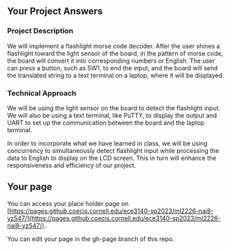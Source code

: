 ## Your Project Answers

### Project Description

We will implement a flashlight morse code decoder. After the user shines a flashlight toward the light sensor of the board, in the pattern of morse code, the board will convert it into corresponding numbers or English. The user can press a button, such as SW1, to end the input, and the board will send the translated string to a text terminal on a laptop, where it will be displayed.
### Technical Approach

We will be using the light sensor on the board to detect the flashlight input. We will also be using a text terminal, like PuTTY, to display the output and UART to set up the communication between the board and the laptop terminal.

In order to incorporate what we have learned in class, we will be using concurrency to simultaneously detect flashlight input while processing the data to English to display on the LCD screen. This in turn will enhance the responsiveness and efficiency of our project.
## Your page
You can access your place holder page on [https://pages.github.coecis.cornell.edu/ece3140-sp2023/ml2226-nai8-yz547/](https://pages.github.coecis.cornell.edu/ece3140-sp2023/ml2226-nai8-yz547/).

You can edit your page in the gh-page branch of this repo.